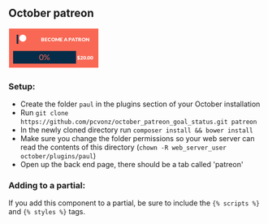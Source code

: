 ## October patreon
![Screenshot](screenshot.png)

### Setup:

- Create the folder `paul` in the plugins section of your October installation
- Run `git clone https://github.com/pcvonz/october_patreon_goal_status.git patreon`
- In the newly cloned directory run `composer install && bower install`
- Make sure you change the folder permissions so your web server can read the contents of this directory (`chown -R web_server_user october/plugins/paul`)
- Open up the back end page, there should be a tab called 'patreon'

### Adding to a partial:

If you add this component to a partial, be sure to include the `{% scripts %}` and `{% styles %}` tags.
